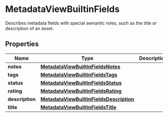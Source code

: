 

# MetadataViewBuiltinFields

Describes metadata fields with special semantic roles, such as the title or description of an asset.

## Properties

| Name | Type | Description | Notes |
|------------ | ------------- | ------------- | -------------|
|**notes** | [**MetadataViewBuiltinFieldsNotes**](MetadataViewBuiltinFieldsNotes.md) |  |  [optional] |
|**tags** | [**MetadataViewBuiltinFieldsTags**](MetadataViewBuiltinFieldsTags.md) |  |  [optional] |
|**status** | [**MetadataViewBuiltinFieldsStatus**](MetadataViewBuiltinFieldsStatus.md) |  |  [optional] |
|**rating** | [**MetadataViewBuiltinFieldsRating**](MetadataViewBuiltinFieldsRating.md) |  |  [optional] |
|**description** | [**MetadataViewBuiltinFieldsDescription**](MetadataViewBuiltinFieldsDescription.md) |  |  [optional] |
|**title** | [**MetadataViewBuiltinFieldsTitle**](MetadataViewBuiltinFieldsTitle.md) |  |  [optional] |



